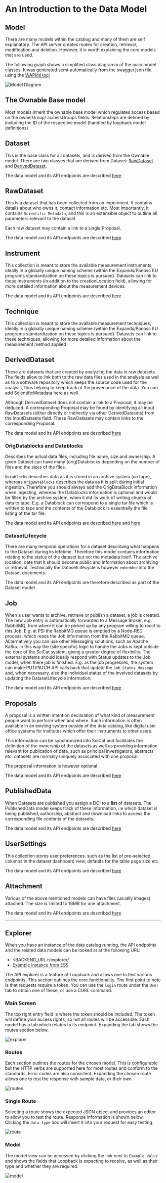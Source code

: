 # An Introduction to the Data Model

## Model

There are many models within the catalog and many of them are self explanatory. The API server creates routes for creation, retrieval, modification and deletion. However, it is worth explaining the core models that are used.

The following graph shows a simplified class diagramm of the main model classes. It was generated semi-automatically from the swagger.json file using the [WAPIml tool](https://github.com/opendata-for-all/wapiml)

![Model Diagram](img/Class_Diagram.PNG)

## The Ownable Base model

Most models inherit the ownable base model which regulates access based on the ownerGroup/ accessGroups fields. Relationships are defined by including the ID of the respective model (handled by loopback model definitions)

## Dataset

This is the base class for all datasets, and is derived from the
Ownable model.  There are two classes that are derived from Dataset:
[RawDataset](#rawdataset) and [DerivedDataset](#deriveddataset).

The data model and its API endpoints are described [here](https://scicatproject.github.io/api/#operation/Dataset.create)


## RawDataset

This is a dataset that has been collected from an experiment. It contains details about who owns it, contact information etc. Most importantly, it contains `Scientific Metadata`, and this is an extensible object to outline all parameters relevant to the dataset.

Each raw dataset may contain a link to a single Proposal.

The data model and its API endpoints are described [here](https://scicatproject.github.io/api/#operation/RawDataset.create)


## Instrument

This collection is meant to store the available measurement instruments, ideally in a globally unique naming scheme (within the Expands/Panosc EU programs standardization on these topics is pursued). Datasets can link to these instruments (in addition to the creationLocation field), allowing for more detailed information about the measurement devices.

The data model and its API endpoints are described [here](https://scicatproject.github.io/api/#operation/Instrument.create)



## Technique

This collection is meant to store the available measurement techniques, ideally in a globally unique naming scheme (within the Expands/Panosc EU programs standardization on these topics is pursued). Datasets can link to these techniques, allowing for more detailed information about the measurement method applied


## DerivedDataset

These are datasets that are created by analyzing the data in raw datasets. The fields allow to link both to the raw data files used in the analysis as well as to a software repository which keeps the source code used for the analysis, thus helping to keep track of the provenance of the data. You can add ScientificMetadata here as well.

Although DerivedDataset does not contain a link to a Proposal, it may
be deduced.  A corresponding Proposal may be found by identifying all
input RawDatasets (either directly or indirectly via other
DerivedDatasets) from the inputDatasets field.  These RawDatasets may
contain links to the corresponding Proposal.

The data model and its API endpoints are described [here](https://scicatproject.github.io/api/#operation/DerivedDataset.create)


### OrigDatablocks and Datablocks
Describes the actual data files, including file name, size and ownership. A given Dataset can have many (orig)Datablocks depending on the number of files and the sizes of the files.

`Datablocks` describes data as it is stored in an archive system (on tape), whereas `OrigDatablocks` describes the data as it is split during initial ingestion. Therefore you should always add the OrigDataBlock information when ingesting, whereas the Datablocks information is optional and would be filled by the archive system, when it did its work of writing chunks of data to tape. E.g. a Datablock can correspond to a single tar file which is written to tape and the contents of the Datablock is essentially the file listing of the tar file.

The data model and its API endpoints are described [here](https://scicatproject.github.io/api/#operation/OrigDatablock.create) and [here](https://scicatproject.github.io/api/#operation/Datablock.create)

### DatasetLifecycle

There are many temporal operations for a dataset describing what happens to the Dataset during its lefetime. Therefore this model contains information relating to the status of the dataset but not the metadata itself. The archive location, date that it should become public and information about archiving or retrieval. Technically the DatasetLifecycle is however `embedded` into the Dataset documents.

The data model and its API endpoints are therefore described as part of the Dataset model 

## Job

When a user wants to archive, retrieve or publish a dataset, a job is created. The new Job entry is automatically forwarded to a Message Broker, e.g. RabbitMQ, from where it can be picked up by any program willing to react to this Job. E.g. at PSI the RabbitMQ queue is emptied by a Node-RED process, which reads the Job information from the RabbitMQ queue. ALternatively you can use other Messaging solutions, such as Apache Kafka. In this way the (site specific) logic to handle the Jobs is kept outside the core of the SciCat system, giving a greater degree of flexibility. The external systems should ideally respond with Status updates to the Job model, when there job is finished. E.g. as the job progresses, the system can make PUT/PATCH API calls back that update the `Job Status Message` and, when necessary, also the individual status of the involved datasets by updating the DatasetLifecycle information.

The data model and its API endpoints are described [here](https://scicatproject.github.io/api/#operation/Job.create) 

## Proposals

A proposal is a written intention declaration of what kind of measurement people want to perform when and where. Such information is often available in an existing system outside of the data catalog, like digital user office systems for institutes which offer their instruments to other users.

This information can be synchronized into SciCat and facilitates the definition of the ownership of the datasets as well as providing information relevant for publication of data, such as principal investigators, abstracts etc. datasets are normally uniquely associated with one proposal.

The proposal information is however optional

The data model and its API endpoints are described [here](https://scicatproject.github.io/api/#operation/Proposal.create) 

## PublishedData

When Datasets are published you assign a DOI to a **list** of datasets. The PublishedData model keeps track of these information, i.e which dataset is being published, authorship, abstract and download links to access the corresponding file contents of the datasets.

The data model and its API endpoints are described [here](https://scicatproject.github.io/api/#operation/PublishedData.create) 

## UserSettings

This collection stores user preferences, such as the list of pre-selected columns in the dataset dashboard view, defaults for the table page size etc.

The data model and its API endpoints are described [here](https://scicatproject.github.io/api/#operation/UserSetting.create) 

## Attachment

Various of the above mentioned models can have files (usually images) attached. The size is limited to 16MB for one attachment.

The data model and its API endpoints are described [here](https://scicatproject.github.io/api/#operation/Attachment.create) 


---

## Explorer


When you have an instance of the data catalog running, the API endpoints and the related data models can be looked at at the following URL:

* <BACKEND_URL>/explorer/
* [Example instance from ESS](https://scicat.ess.eu/explorer/)

The API explorer is a feature of Loopback and allows one to test various endpoints. This section outlines the core functionality. The first point to note is that requests require a token. You can use the `login` route under the `User` tab to obtain one of these, or use a CURL command.

### Main Screen

The top right entry field is where the token should be included. The token will define your access rights, so not all routes will be accessible. Each model has a tab which relates to its endpoint. Expanding the tab shows the routes section below.

![explorer](img/explorer.png)

### Routes

Each section outlines the routes for the chosen model. This is configurable but the HTTP verbs are supported here for most routes and conform to the standards. Error codes are also consistent. Expanding the chosen route allows one to test the response with sample data, or their own.


![routes](img/explorer_routes.png)

### Single Route

Selecting a route shows the expected JSON object and provides an editor to allow you to test the route. Response information is shown below.
Clicking the `data type` box will insert it into your request for easy testing.

![route](img/explorer_single_route.png)

### Model

The model view can be accessed by clicking the link next to `Example Value` and shows the fields that Loopback is expecting to receive, as well as their type and whether they are required.

![model](img/explorer_model.png)
